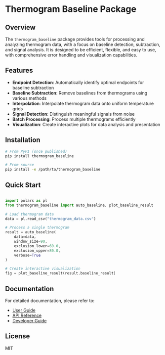 # Thermogram Baseline Package

## Overview

The `thermogram_baseline` package provides tools for processing and analyzing thermogram data, with a focus on baseline detection, subtraction, and signal analysis. It is designed to be efficient, flexible, and easy to use, with comprehensive error handling and visualization capabilities.

## Features

- **Endpoint Detection**: Automatically identify optimal endpoints for baseline subtraction
- **Baseline Subtraction**: Remove baselines from thermograms using various methods
- **Interpolation**: Interpolate thermogram data onto uniform temperature grids
- **Signal Detection**: Distinguish meaningful signals from noise
- **Batch Processing**: Process multiple thermograms efficiently
- **Visualization**: Create interactive plots for data analysis and presentation

## Installation

```bash
# From PyPI (once published)
pip install thermogram_baseline

# From source
pip install -e /path/to/thermogram_baseline
```

## Quick Start

```python

import polars as pl
from thermogram_baseline import auto_baseline, plot_baseline_result

# Load thermogram data
data = pl.read_csv("thermogram_data.csv")

# Process a single thermogram
result = auto_baseline(
    data=data,
    window_size=90,
    exclusion_lower=60.0,
    exclusion_upper=80.0,
    verbose=True
)

# Create interactive visualization
fig = plot_baseline_result(result.baseline_result)
```

## Documentation

For detailed documentation, please refer to:

- [User Guide](./docs/user_guide.md)
- [API Reference](./docs/api_reference.md)
- [Developer Guide](./docs/developer_guide.md)

## License

MIT
